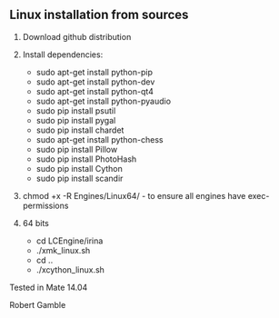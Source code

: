 Linux installation from sources
-------------------------------

1) Download github distribution

2) Install dependencies:
    - sudo apt-get install python-pip
    - sudo apt-get install python-dev
    - sudo apt-get install python-qt4
    - sudo apt-get install python-pyaudio
    - sudo pip install psutil
    - sudo pip install pygal
    - sudo pip install chardet
    - sudo apt-get install python-chess
    - sudo pip install Pillow
    - sudo pip install PhotoHash
    - sudo pip install Cython
    - sudo pip install scandir

    
3) chmod +x -R Engines/Linux64/ - to ensure all engines have exec-permissions

4) 64 bits
    - cd LCEngine/irina
    - ./xmk_linux.sh
    - cd .. 
    - ./xcython_linux.sh


Tested in Mate 14.04


Robert Gamble
